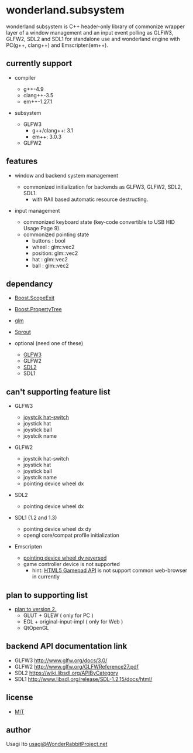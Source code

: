 # wonderland.subsystem

wonderland subsystem is C++ header-only library
 of commonize wrapper layer
 of a window management and an input event polling
 as GLFW3, GLFW2, SDL2 and SDL1
 for standalone use and wonderland engine
 with PC(g++, clang++) and Emscripten(em++).

## currently support

- compiler
    - g++-4.9
    - clang++-3.5
    - em++-1.27.1

- subsystem
    - GLFW3
        - g++/clang++: 3.1
        - em++: 3.0.3
    - GLFW2

## features

- window and backend system management
    - commonized initialization for backends as GLFW3, GLFW2, SDL2, SDL1.
      - with RAII based automatic resource destructing.

- input management
    - commonized keyboard state (key-code convertible to USB HID Usage Page 9).
    - commonized pointing state
        - buttons : bool
        - wheel   : glm::vec2
        - position: glm::vec2
        - hat     : glm::vec2
        - ball    : glm::vec2
    
## dependancy

- [Boost.ScopeExit](http://www.boost.org/doc/libs/1_55_0/libs/scope_exit/doc/html/index.html)
- [Boost.PropertyTree](http://www.boost.org/doc/libs/1_55_0/doc/html/property_tree.html)
- [glm](https://github.com/g-truc/glm)
- [Sprout](https://github.com/bolero-MURAKAMI/Sprout)

- optional (need one of these)
    - [GLFW3](http://www.glfw.org/)
    - GLFW2
    - [SDL2](http://www.libsdl.org/)
    - SDL1

## can't supporting feature list

- GLFW3
    - [joystcik hat-switch](https://github.com/glfw/glfw/issues/278)
    - joystick hat
    - joystick ball
    - joystcik name
- GLFW2
    - joystcik hat-switch
    - joystick hat
    - joystick ball
    - joystcik name
    - pointing device wheel dx
- SDL2
    - pointing device wheel dx
- SDL1 (1.2 and 1.3)
    - pointing device wheel dx dy
    - opengl core/compat profile initialization

- Emscripten
    - [pointing device wheel dy reversed](https://github.com/kripken/emscripten/issues/2303)
    - game controller device is not supported
        - hint: [HTML5 Gamepad API](https://dvcs.w3.org/hg/gamepad/raw-file/default/gamepad.html#gamepad-interface) is not support common web-browser in currently

## plan to supporting list

- [plan to version 2.](https://github.com/usagi/wonderland.subsystem/issues/20)
    - GLUT + GLEW ( only for PC )
    - EGL + original-input-impl ( only for Web )
    - QtOpenGL

## backend API documentation link

- GLFW3 http://www.glfw.org/docs/3.0/
- GLFW2 http://www.glfw.org/GLFWReference27.pdf
- SDL2 https://wiki.libsdl.org/APIByCategory
- SDL1 http://www.libsdl.org/release/SDL-1.2.15/docs/html/

## license

- [MIT](LICENSE)

## author

Usagi Ito <usagi@WonderRabbitProject.net>
